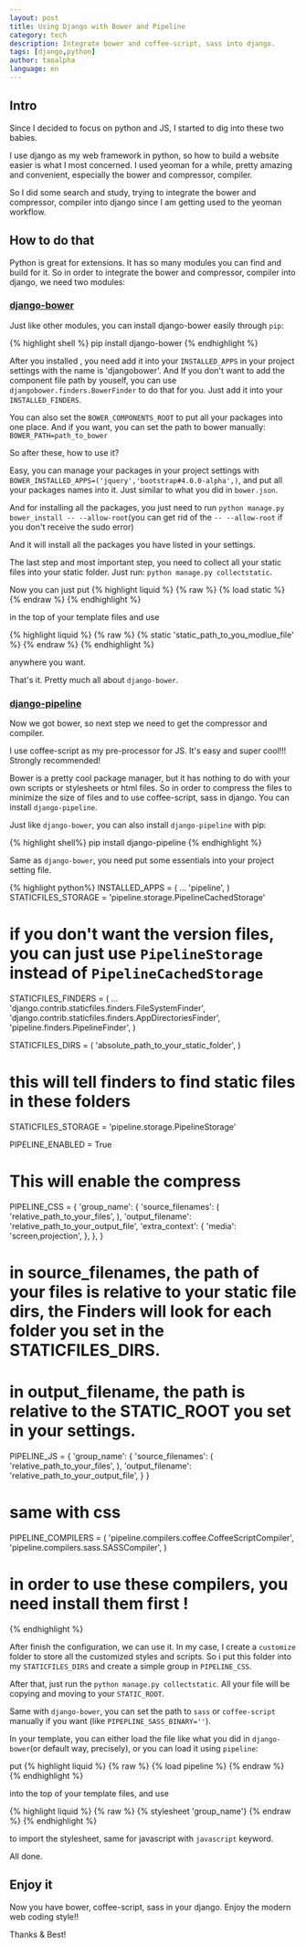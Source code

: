 ```yaml
---
layout: post
title: Using Django with Bower and Pipeline
category: tech
description: Integrate bower and coffee-script, sass into django.
tags: [django,python]
author: taoalpha
language: en
---
```


## Intro

Since I decided to focus on python and JS, I started to dig into these two babies.

I use django as my web framework in python, so how to build a website easier is what I most concerned. I used yeoman for a while, pretty amazing and convenient, especially the bower and compressor, compiler.

So I did some search and study, trying to integrate the bower and compressor, compiler into django since I am getting used to the yeoman workflow.

## How to do that

Python is great for extensions. It has so many modules you can find and build for it. So in order to integrate the bower and compressor, compiler into django, we need two modules:

### [django-bower](https://github.com/nvbn/django-bower)

Just like other modules, you can install django-bower easily through `pip`:

{% highlight shell %}
pip install django-bower
{% endhighlight %}

After you installed , you need add it into your `INSTALLED_APPS` in your project settings with the name is 'djangobower'. And If you don't want to add the component file path by youself, you can use `djangobower.finders.BowerFinder` to do that for you. Just add it into your `INSTALLED_FINDERS`.

You can also set the `BOWER_COMPONENTS_ROOT` to put all your packages into one place. And if you want, you can set the path to bower manually: `BOWER_PATH=path_to_bower`

So after these, how to use it?

Easy, you can manage your packages in your project settings with `BOWER_INSTALLED_APPS=('jquery','bootstrap#4.0.0-alpha',)`, and put all your packages names into it. Just similar to what you did in `bower.json`.

And for installing all the packages, you just need to run `python manage.py bower_install -- --allow-root`(you can get rid of the `-- --allow-root` if you don't receive the sudo error)

And it will install all the packages you have listed in your settings.

The last step and most important step, you need to collect all your static files into your static folder. Just run:
`python manage.py collectstatic`.

Now you can just put 
{% highlight liquid %}
{% raw %}
{% load static %}
{% endraw %}
{% endhighlight %}

in the top of your template files and use

{% highlight liquid %}
{% raw %}
{% static 'static_path_to_you_modlue_file' %} 
{% endraw %}
{% endhighlight %}

anywhere you want.


That's it. Pretty much all about `django-bower`.

### [django-pipeline](https://github.com/cyberdelia/django-pipeline)

Now we got bower, so next step we need to get the compressor and compiler.

I use coffee-script as my pre-processor for JS. It's easy and super cool!!! Strongly recommended!

Bower is a pretty cool package manager, but it has nothing to do with your own scripts or stylesheets or html files. So in order to compress the files to minimize the size of files and to use coffee-script, sass in django. You can install `django-pipeline`.

Just like `django-bower`, you can also install `django-pipeline` with pip:

{% highlight shell%}
pip install django-pipeline
{% endhighlight %}

Same as `django-bower`, you need put some essentials into your project setting file.

{% highlight python%}
INSTALLED_APPS = (
  ...
  'pipeline',
)
STATICFILES_STORAGE = 'pipeline.storage.PipelineCachedStorage'
# if you don't want the version files, you can just use `PipelineStorage` instead of `PipelineCachedStorage`

STATICFILES_FINDERS = (
  ...
  'django.contrib.staticfiles.finders.FileSystemFinder',
  'django.contrib.staticfiles.finders.AppDirectoriesFinder',
  'pipeline.finders.PipelineFinder',
)

STATICFILES_DIRS = (
  'absolute_path_to_your_static_folder',
)
# this will tell finders to find static files in these folders

STATICFILES_STORAGE = 'pipeline.storage.PipelineStorage'

PIPELINE_ENABLED = True
# This will enable the compress

PIPELINE_CSS = {
    'group_name': {
        'source_filenames': (
          'relative_path_to_your_files',
        ),
        'output_filename': 'relative_path_to_your_output_file',
        'extra_context': {
            'media': 'screen,projection',
        },
    },
}
# in source_filenames, the path of your files is relative to your static file dirs, the Finders will look for each folder you set in the STATICFILES_DIRS.
# in output_filename, the path is relative to the STATIC_ROOT you set in your settings.

PIPELINE_JS = {
    'group_name': {
        'source_filenames': (
          'relative_path_to_your_files',
        ),
        'output_filename': 'relative_path_to_your_output_file',
    }
}
# same with css

PIPELINE_COMPILERS = (
    'pipeline.compilers.coffee.CoffeeScriptCompiler',
    'pipeline.compilers.sass.SASSCompiler',
)
# in order to use these compilers, you need install them first !

{% endhighlight %}

After finish the configuration, we can use it. In my case, I create a `customize` folder to store all the customized styles and scripts. So i put this folder into my `STATICFILES_DIRS` and create a simple group in `PIPELINE_CSS`.

After that, just run the `python manage.py collectstatic`. All your file will be copying and moving to your `STATIC_ROOT`.

Same with `django-bower`, you can set the path to `sass` or `coffee-script` manually if you want (like `PIPEPLINE_SASS_BINARY=''`).

In your template, you can either load the file like what you did in `django-bower`(or default way, precisely), or you can load it using `pipeline`:

put 
{% highlight liquid %}
{% raw %}
{% load pipeline %}
{% endraw %}
{% endhighlight %}

into the top of your template files, and use 

{% highlight liquid %}
{% raw %}
{% stylesheet 'group_name'}
{% endraw %}
{% endhighlight %}

 to import the stylesheet, same for javascript with `javascript` keyword.

All done.

## Enjoy it

Now you have bower, coffee-script, sass in your django. Enjoy the modern web coding style!!

Thanks & Best!

